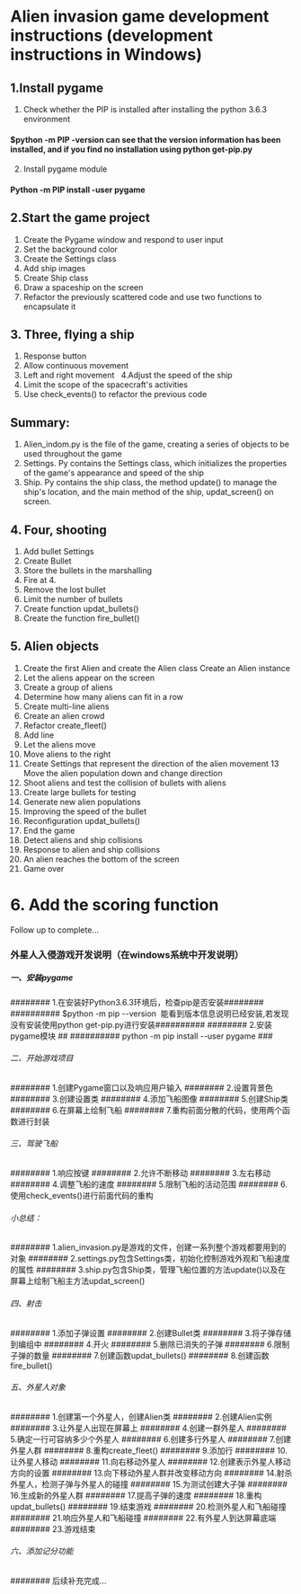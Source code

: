 # Alien invasion game development instructions (development instructions in Windows)
## 1.Install pygame
 1. Check whether the PIP is installed after installing the python 3.6.3 environment
####         $python -m PIP -version can see that the version information has been installed, and if you find no installation using                   python get-pip.py
 2. Install pygame module
####         Python -m PIP install -user pygame
## 2.Start the game project
   1. Create the Pygame window and respond to user input
   2. Set the background color
   3. Create the Settings class
   4. Add ship images
   5. Create Ship class
   6. Draw a spaceship on the screen
   7. Refactor the previously scattered code and use two functions to encapsulate it
## 3. Three, flying a ship
   1. Response button
   2. Allow continuous movement
   3. Left and right movement
   4.Adjust the speed of the ship
   5. Limit the scope of the spacecraft's activities
   6. Use check_events() to refactor the previous code
## Summary:
   1. Alien_indom.py is the file of the game, creating a series of objects to be used throughout the game
   2. Settings. Py contains the Settings class, which initializes the properties of the game's appearance and speed of the ship
   3. Ship. Py contains the ship class, the method update() to manage the ship's location, and the main method of the ship,                   updat_screen() on screen.
## 4. Four, shooting
   1. Add bullet Settings
   2. Create Bullet
   3. Store the bullets in the marshalling
   4. Fire at 4.
   5. Remove the lost bullet
   6. Limit the number of bullets
   7. Create function updat_bullets()
   8. Create the function fire_bullet()
## 5. Alien objects
   1. Create the first Alien and create the Alien class
   Create an Alien instance
   3. Let the aliens appear on the screen
   4. Create a group of aliens
   5. Determine how many aliens can fit in a row
   6. Create multi-line aliens
   7. Create an alien crowd
   8. Refactor create_fleet()
   9. Add line
   10. Let the aliens move
   11. Move aliens to the right
   12. Create Settings that represent the direction of the alien movement
   13 Move the alien population down and change direction
   14. Shoot aliens and test the collision of bullets with aliens
   15. Create large bullets for testing
   16. Generate new alien populations
   17. Improving the speed of the bullet
   18. Reconfiguration updat_bullets()
   19. End the game
   20. Detect aliens and ship collisions
   21. Response to alien and ship collisions
   22. An alien reaches the bottom of the screen
   23. Game over
# 6. Add the scoring function
   Follow up to complete...

### 外星人入侵游戏开发说明（在windows系统中开发说明）
#####  一、安装pygame
######## 1.在安装好Python3.6.3环境后，检查pip是否安装########
##########   $python -m pip --version  能看到版本信息说明已经安装,若发现没有安装使用python get-pip.py进行安装##########
######## 2.安装pygame模块 ##
##########   python -m pip install --user pygame ###
###### 二、开始游戏项目
######## 1.创建Pygame窗口以及响应用户输入
######## 2.设置背景色
######## 3.创建设置类
######## 4.添加飞船图像
######## 5.创建Ship类
######## 6.在屏幕上绘制飞船
######## 7.重构前面分散的代码，使用两个函数进行封装
###### 三、驾驶飞船
######## 1.响应按键
######## 2.允许不断移动
######## 3.左右移动
######## 4.调整飞船的速度
######## 5.限制飞船的活动范围
######## 6.使用check_events()进行前面代码的重构
###### 小总结：
######## 1.alien_invasion.py是游戏的文件，创建一系列整个游戏都要用到的对象
######## 2.settings.py包含Settings类，初始化控制游戏外观和飞船速度的属性
######## 3.ship.py包含Ship类，管理飞船位置的方法update()以及在屏幕上绘制飞船主方法updat_screen()
###### 四、射击
######## 1.添加子弹设置
######## 2.创建Bullet类
######## 3.将子弹存储到编组中
######## 4.开火
######## 5.删除已消失的子弹
######## 6.限制子弹的数量
######## 7.创建函数updat_bullets()
######## 8.创建函数fire_bullet()
###### 五、外星人对象
######## 1.创建第一个外星人，创建Alien类
######## 2.创建Alien实例
######## 3.让外星人出现在屏幕上
######## 4.创建一群外星人
######## 5.确定一行可容纳多少个外星人
######## 6.创建多行外星人
######## 7.创建外星人群
######## 8.重构create_fleet()
######## 9.添加行
######## 10.让外星人移动
######## 11.向右移动外星人
######## 12.创建表示外星人移动方向的设置
######## 13.向下移动外星人群并改变移动方向
######## 14.射杀外星人，检测子弹与外星人的碰撞
######## 15.为测试创建大子弹
######## 16.生成新的外星人群
######## 17.提高子弹的速度
######## 18.重构updat_bullets()
######## 19.结束游戏
######## 20.检测外星人和飞船碰撞
######## 21.响应外星人和飞船碰撞
######## 22.有外星人到达屏幕底端
######## 23.游戏结束
###### 六、添加记分功能
######## 后续补充完成...
